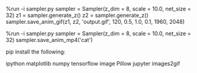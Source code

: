 %run -i sampler.py
sampler = Sampler(z_dim = 8, scale = 10.0, net_size = 32)
z1 = sampler.generate_z()
z2 = sampler.generate_z()
sampler.save_anim_gif(z1, z2, 'output.gif', 120, 0.5, 1.0, 0.1, 1960, 2048)

%run -i sampler.py
sampler = Sampler(z_dim = 8, scale = 10.0, net_size = 32)
sampler.save_anim_mp4('cat')


pip install the following:

ipython
matplotlib
numpy
tensorflow
image
Pillow
jupyter
images2gif
